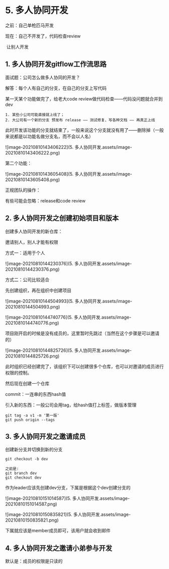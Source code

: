 # 5. 多人协同开发

之前：自己单枪匹马开发

现在：自己不开发了，代码检查review

​			让别人开发



## 1. 多人协同开发gitflow工作流思路

面试题：公司怎么做多人协同的开发？

解答：每个人有自己的分支，在自己的分支上写代码



某一天某个功能做完了，给老大code review做代码检查——代码没问题就合并到dev

	1. 某些小公司可能直接就上线了；
	2. 大公司有一个新的分支 预发布 release —— 测试修复、写各种文档 —— 再真正上线

此时开发该功能的分支就结束了，一般来说这个分支就没有用了——删除掉（一般来说都是以功能名做分支名，而不会以人名）

![image-20210810143406222](5. 多人协同开发.assets/image-20210810143406222.png)



 第二个功能：

![image-20210810143605408](5. 多人协同开发.assets/image-20210810143605408.png)

正规团队的操作：

有些可能会忽略：release和code review



## 2. 多人协同开发之创建初始项目和版本

创建多人协同开发的新仓库：

邀请别人，别人才能有权限

方式一：适用于个人

![image-20210810144230376](5. 多人协同开发.assets/image-20210810144230376.png)

方式二：公司比较适合

先创建组织，再在组织中创建项目

![image-20210810144504993](5. 多人协同开发.assets/image-20210810144504993.png)

![image-20210810144740776](5. 多人协同开发.assets/image-20210810144740776.png)

项目刚开启的时候是没有成员的，这里暂时先跳过（当然在这个步骤是可以邀请的）

![image-20210810144825726](5. 多人协同开发.assets/image-20210810144825726.png)

此时组织已经创建完了，该组织下可以创建很多个仓库，也可以对邀请的成员进行权限的控制。

然后现在创建一个仓库



commit：一连串的东西hash值

引入新的东西：一般公司会用tag，给hash值打上标签，做版本管理

```
git tag -a v1 -m '第一版'
git push origin --tags
```



## 3. 多人协同开发之邀请成员

创建新分支并切换到新的分支

```
git checkout -b dev

之前是:
git branch dev
git checkout dev
```



作为leader应该先创建dev分支，下属是根据这个dev创建分支的

![image-20210810151014587](5. 多人协同开发.assets/image-20210810151014587.png)



![image-20210810150835821](5. 多人协同开发.assets/image-20210810150835821.png)

下属就应该是member成员即可，该用户就会收到邮件



## 4. 多人协同开发之邀请小弟参与开发

默认是：成员的权限是只读的

